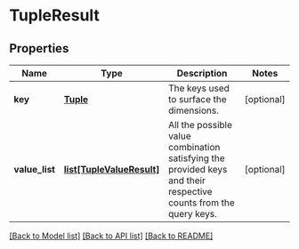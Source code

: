 # TupleResult

## Properties
Name | Type | Description | Notes
------------ | ------------- | ------------- | -------------
**key** | [**Tuple**](Tuple.md) | The keys used to surface the dimensions. | [optional] 
**value_list** | [**list[TupleValueResult]**](TupleValueResult.md) | All the possible value combination satisfying the provided keys and their respective counts from the query keys. | [optional] 

[[Back to Model list]](../README.md#documentation-for-models) [[Back to API list]](../README.md#documentation-for-api-endpoints) [[Back to README]](../README.md)


